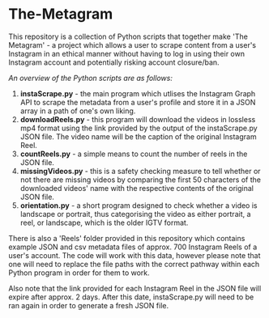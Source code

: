 # The-Metagram
This repository is a collection of Python scripts that together make 'The Metagram' - a project which allows a user to scrape content from a user's Instagram in an ethical manner without having to log in using their own Instagram account and potentially risking account closure/ban.

_An overview of the Python scripts are as follows:_
1. **instaScrape.py** - the main program which utlises the Instagram Graph API to scrape the metadata from a user's profile and store it in a JSON array in a path of one's own liking.
2. **downloadReels.py** - this program will download the videos in lossless mp4 format using the link provided by the output of the instaScrape.py JSON file. The video name will be the caption of the original Instagram Reel.
3. **countReels.py** - a simple means to count the number of reels in the JSON file.
4. **missingVideos.py** - this is a safety checking measure to tell whether or not there are missing videos by comparing the first 50 characters of the downloaded videos' name with the respective contents of the original JSON file.
5. **orientation.py** - a short program designed to check whether a video is landscape or portrait, thus categorising the video as either portrait, a reel, or landscape, which is the older IGTV format.

There is also a 'Reels' folder provided in this repository which contains example JSON and csv metadata files of approx. 700 Instagram Reels of a user's account. The code will work with this data, however please note that one will need to replace the file paths with the correct pathway within each Python program in order for them to work.

Also note that the link provided for each Instagram Reel in the JSON file will expire after approx. 2 days. After this date, instaScrape.py will need to be ran again in order to generate a fresh JSON file.

